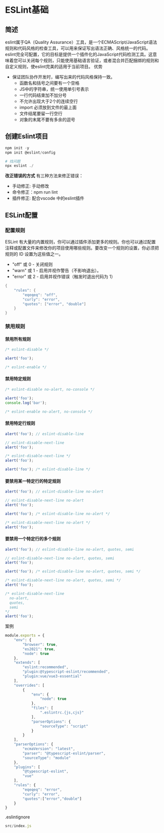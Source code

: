 # ESLint基础

## 简述
eslint属于QA（Quality Assurance）工具，是一个ECMAScript/JavaScript语法规则和代码风格的检查工具，可以用来保证写出语法正确、风格统一的代码。
eslint完全可配置，它的目标是提供一个插件化的JavaScript代码检测工具。这意味着您可以关闭每个规则，只能使用基础语言验证，或者混合并匹配捆绑的规则和自定义规则，使eslint完美的适用于当前项目。
优势

- 保证团队协作开发时，编写出来的代码风格保持一致。
   - 函数名和括号之间要有一个空格
   - JS中的字符串，统一使用单引号表示
   - 一行代码结束加不加分号
   - 不允许出现大于2个的连续空行
   - import 必须放到文件的最上面
   - 文件结尾要留一行空行
   - 对象的末尾不要有多余的逗号
## 创建Eslint项目
```powershell
npm init -y 
npm init @eslint/config

# 找问题
npx eslint ./
```
**改正错误的方式**
有三种方法来修正错误：

- 手动修正: 手动修改
- 命令修正：npm run lint
- 插件修正: 配合vscode 中的eslint插件
## ESLint配置
### 配置规则
ESLint 有大量的内置规则，你可以通过插件添加更多的规则。你也可以通过配置注释或配置文件来修改你的项目使用哪些规则。要改变一个规则的设置，你必须把规则的 ID 设置为这些值之一。

- "off" 或 0 - 关闭规则
- "warn" 或 1 - 启用并视作警告（不影响退出）。
- "error" 或 2 - 启用并视作错误（触发时退出代码为 1）
```powershell
{
    "rules": {
        "eqeqeq": "off",
        "curly": "error",
        "quotes": ["error", "double"]
    }
}
```
### 禁用规则
#### 禁用所有规则
```javascript
/* eslint-disable */

alert('foo');

/* eslint-enable */
```
#### 禁用特定规则
```javascript
/* eslint-disable no-alert, no-console */

alert('foo');
console.log('bar');

/* eslint-enable no-alert, no-console */
```
#### 禁用特定行规则
```javascript
alert('foo'); // eslint-disable-line

// eslint-disable-next-line
alert('foo');

/* eslint-disable-next-line */
alert('foo');

alert('foo'); /* eslint-disable-line */
```
#### 要禁用某一特定行的特定规则
```javascript
alert('foo'); // eslint-disable-line no-alert

// eslint-disable-next-line no-alert
alert('foo');

alert('foo'); /* eslint-disable-line no-alert */

/* eslint-disable-next-line no-alert */
alert('foo');
```
#### 要禁用一个特定行的多个规则
```javascript
alert('foo'); // eslint-disable-line no-alert, quotes, semi

// eslint-disable-next-line no-alert, quotes, semi
alert('foo');

alert('foo'); /* eslint-disable-line no-alert, quotes, semi */

/* eslint-disable-next-line no-alert, quotes, semi */
alert('foo');

/* eslint-disable-next-line
  no-alert,
  quotes,
  semi
*/
alert('foo');
```
案例
```javascript
module.exports = {
    "env": {
        "browser": true,
        "es2021": true,
        "node": true
    },
    "extends": [
        "eslint:recommended",
        "plugin:@typescript-eslint/recommended",
        "plugin:vue/vue3-essential"
    ],
    "overrides": [
        {
            "env": {
                "node": true
            },
            "files": [
                ".eslintrc.{js,cjs}"
            ],
            "parserOptions": {
                "sourceType": "script"
            }
        }
    ],
    "parserOptions": {
        "ecmaVersion": "latest",
        "parser": "@typescript-eslint/parser",
        "sourceType": "module"
    },
    "plugins": [
        "@typescript-eslint",
        "vue"
    ],
    "rules": {
        "eqeqeq": "error",
        "curly": "error",
        "quotes":["error","double"]
    }
}

```

.eslintignore
```javascript
src/index.js
```
